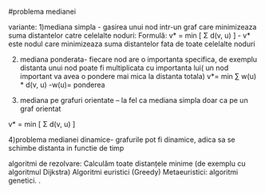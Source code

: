 #problema medianei

variante: 
1)mediana simpla - gasirea unui nod intr-un graf care minimizeaza suma distantelor catre celelalte noduri:
Formulă:
v* = min  [ Σ  d(v, u) ]          - v* este nodul care minimizeaza suma distantelor fata de toate celelalte noduri 

2) mediana ponderata- fiecare nod are o importanta specifica, de exemplu distanta unui nod poate fi multiplicata cu importanta lui( un nod important va avea o pondere mai mica la distanta totala) 
v*= min ∑ w(u) * d(v, u)         -w(u)= ponderea

3) mediana pe grafuri orientate – la fel ca mediana simpla doar ca pe un graf orientat

v* = min  [ Σ  d(v, u) ]

4)problema medianei dinamice- grafurile pot fi dinamice, adica sa se schimbe distanta in functie de timp


algoritmi de rezolvare: 
Calculăm toate distanțele minime (de exemplu cu algoritmul Dijkstra)
Algoritmi euristici (Greedy)
Metaeuristici:  algoritmi genetici.
. 
